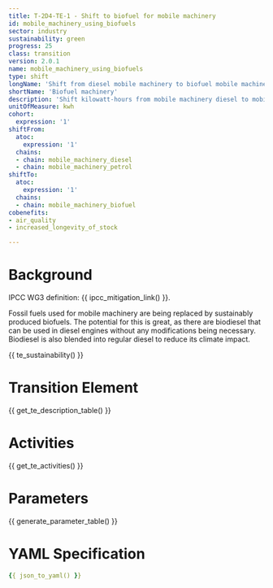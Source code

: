```yaml
---
title: T-2D4-TE-1 - Shift to biofuel for mobile machinery
id: mobile_machinery_using_biofuels
sector: industry
sustainability: green
progress: 25
class: transition
version: 2.0.1
name: mobile_machinery_using_biofuels
type: shift
longName: 'Shift from diesel mobile machinery to biofuel mobile machinery.'
shortName: 'Biofuel machinery'
description: 'Shift kilowatt-hours from mobile machinery diesel to mobile machinery biofuel in kilowatt-hour to fulfill the need of productivity'
unitOfMeasure: kwh
cohort:
  expression: '1'
shiftFrom:
  atoc:
    expression: '1'
  chains:
  - chain: mobile_machinery_diesel
  - chain: mobile_machinery_petrol
shiftTo:
  atoc:
    expression: '1'
  chains:
  - chain: mobile_machinery_biofuel
cobenefits:
- air_quality
- increased_longevity_of_stock

---
```




# Background

IPCC WG3 definition: {{ ipcc_mitigation_link() }}.

Fossil fuels used for mobile machinery are being replaced by sustainably produced biofuels. The potential for this is great, as there are biodiesel that can be used in diesel engines without any modifications being necessary. Biodiesel is also blended into regular diesel to reduce its climate impact.




{{ te_sustainability() }}

# Transition Element

{{ get_te_description_table() }}




# Activities

{{ get_te_activities() }}


# Parameters

{{ generate_parameter_table() }}


# YAML Specification

```yaml
{{ json_to_yaml() }}
```
